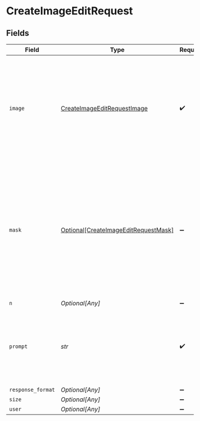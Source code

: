 # CreateImageEditRequest


## Fields

| Field                                                                                                                                                                                                   | Type                                                                                                                                                                                                    | Required                                                                                                                                                                                                | Description                                                                                                                                                                                             | Example                                                                                                                                                                                                 |
| ------------------------------------------------------------------------------------------------------------------------------------------------------------------------------------------------------- | ------------------------------------------------------------------------------------------------------------------------------------------------------------------------------------------------------- | ------------------------------------------------------------------------------------------------------------------------------------------------------------------------------------------------------- | ------------------------------------------------------------------------------------------------------------------------------------------------------------------------------------------------------- | ------------------------------------------------------------------------------------------------------------------------------------------------------------------------------------------------------- |
| `image`                                                                                                                                                                                                 | [CreateImageEditRequestImage](../../models/shared/createimageeditrequestimage.md)                                                                                                                       | :heavy_check_mark:                                                                                                                                                                                      | The image to edit. Must be a valid PNG file, less than 4MB, and square. If mask is not provided, image must have transparency, which will be used as the mask.                                          |                                                                                                                                                                                                         |
| `mask`                                                                                                                                                                                                  | [Optional[CreateImageEditRequestMask]](../../models/shared/createimageeditrequestmask.md)                                                                                                               | :heavy_minus_sign:                                                                                                                                                                                      | An additional image whose fully transparent areas (e.g. where alpha is zero) indicate where `image` should be edited. Must be a valid PNG file, less than 4MB, and have the same dimensions as `image`. |                                                                                                                                                                                                         |
| `n`                                                                                                                                                                                                     | *Optional[Any]*                                                                                                                                                                                         | :heavy_minus_sign:                                                                                                                                                                                      | N/A                                                                                                                                                                                                     |                                                                                                                                                                                                         |
| `prompt`                                                                                                                                                                                                | *str*                                                                                                                                                                                                   | :heavy_check_mark:                                                                                                                                                                                      | A text description of the desired image(s). The maximum length is 1000 characters.                                                                                                                      | A cute baby sea otter wearing a beret                                                                                                                                                                   |
| `response_format`                                                                                                                                                                                       | *Optional[Any]*                                                                                                                                                                                         | :heavy_minus_sign:                                                                                                                                                                                      | N/A                                                                                                                                                                                                     |                                                                                                                                                                                                         |
| `size`                                                                                                                                                                                                  | *Optional[Any]*                                                                                                                                                                                         | :heavy_minus_sign:                                                                                                                                                                                      | N/A                                                                                                                                                                                                     |                                                                                                                                                                                                         |
| `user`                                                                                                                                                                                                  | *Optional[Any]*                                                                                                                                                                                         | :heavy_minus_sign:                                                                                                                                                                                      | N/A                                                                                                                                                                                                     |                                                                                                                                                                                                         |
